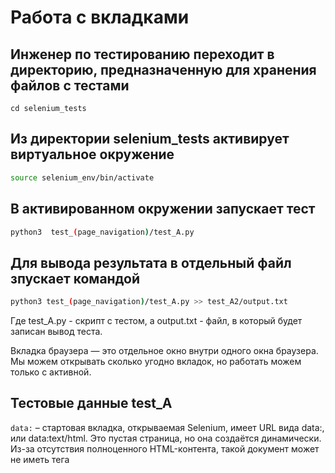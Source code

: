 # Работа с вкладками 

## Инженер по тестированию переходит в директорию, предназначенную для хранения файлов с тестами
```
cd selenium_tests
```
## Из директории selenium_tests активирует виртуальное окружение
```sh
source selenium_env/bin/activate
```
## В активированном окружении запускает тест 
```sh
python3  test_(page_navigation)/test_A.py
```
## Для вывода результата в отдельный файл зпускает командой 
```sh
python3 test_(page_navigation)/test_A.py >> test_A2/output.txt
```
Где test_A.py -  скрипт с тестом, а output.txt - файл, в который будет записан вывод теста.

Вкладка браузера — это отдельное окно внутри одного окна браузера. Мы можем открывать сколько угодно вкладок, но работать можем только с активной.



## Тестовые данные test_A
```data:``` – стартовая вкладка, открываемая Selenium, имеет URL вида data:, или data:text/html.
 Это  пустая страница, но она создаётся динамически. 
 Из-за отсутствия полноценного HTML-контента, такой документ может не иметь тега <title>, поэтому browser.title возвращает пустую строку.
```about:blank``` – специальный URL, который загружает пустую страницу. 
Если вызвать browser.get("about:blank"), вы получите чистую страницу, с которой можно начать работу.

## Тестовые данные test_B
При работе с веб-приложениями часто требуется переходить по ссылкам, открывающимся в новой вкладке браузера. 
WebDriver может взаимодействовать только с одной вкладкой, и при открытии новой он продолжает работать со старой. 
Чтобы переключиться на новую вкладку, необходимо явно указать, на какую вкладку перейти, с помощью команды ``` webdriver.switch_to.window(window_name)```.
```webdriver.switch_to.window(window_name)```
```driver.get("Укажите любой URL")```

## Тестовые данные test_C
Метод ```webdriver.execute_script('window.open("Укажите любой URL", "_blank");')``` 
открывает новую вкладку, но фокус остается на текущей, и для работы с новой вкладкой необходимо явно переключиться. 
Даже после запуска кода фокус визуально будет на вкладке icloud.com, однако фактически она не активна. 
При использовании команды browser.get("https://google.com" новая страница откроется в первой вкладке, несмотря на видимый фокус на icloud.com. 
Такое поведение характерно для методов JavaScript, таких как browser.execute_script, которые не требуют переключения на новую вкладку.

## Тестовые данные test_D
- [x] Незарегестированный пользователь запускает  браузер с пустой вкладкой about:blank
- [x] Использует метод .new_window("tab"), открывает сайт 1 в новой вкладке и получает из title числовое значение, затем удаляет из него все числа 4, 3, 9,  сохраняет обработанное число в num1.
- [x] Открывает сайт 2 тем же методом в новой вкладке и получает из title числовое значение, затем удаляет из него все числа 7, 8, 0,  сохраняет обработанное число в num2.
- [x] Выводит сумму чимсел в качестве ответа в консоль.
#### В программе использует:
```webdriver.get("about:blank")```Метод используется для открытия пустой страницы в браузере. Эта страница не содержит ни одного элемента и служит "чистой" средой, с которой можно работать.
```webdriver.switch_to.new_window('tab')``` Метод открывает новую вкладку в текущем окне браузера, что позволяет одновременно работать с несколькими страницами в одном сеансе. Это удобно для многозадачных операций и сбора данных из разных источников.
```num_1 = ''.join(i for i in webdriver.title if i not in ['4', '3', '9'])``` Код извлекает из заголовка текущей страницы (получаемого через webdriver.title) все символы, кроме '4', '3' и '9', создавая таким образом "чистый" заголовок. Это может быть полезно для фильтрации данных.


## Тестовые данные test_E
Код открывает первую вкладку с помощью метода ```.get("URL")```, 
затем добавляет еще три вкладки с помощью ```.execute_script()``` и выводит дескрипторы всех открытых вкладок.

Дескрипторы представляют собой сущности, позволяющие управлять вкладками.
Каждая вкладка имеет свой уникальный идентификатор (дескриптор)
```webdriver.current_window_handle``` — возвращает дескриптор текущей вкладки;
```webdriver.window_handles``` — возвращает список всех дескрипторов открытых вкладок; 
```webdriver.switch_to.window(window_handles[0])``` — переключает фокус между вкладками.
```webdriver.switch_to.window(descriptor)``` — либо передать сам дескриптор на прямую
```webdriver.new_window("window")``` — открыть новое отдельное окно браузера(!не вкладку).

## Тестовые данные test_F
Код открывает первую вкладку с помощью метода browser.get("URL"), 
затем добавляет три новых вкладки через ```webdriver.new_window("tab")```, 
после чего печатает дескрипторы всех открытых вкладок.


## Тестовые данные test_G
Можно работать со всеми вкладками, но только по очереди и исключительно с активной.
Код не вызывает ошибок, так как при отсутствии элементов метод find_elements возвращает пустой список.


## Тестовые данные test_H

Код, использующий Selenium для открытия нескольких вкладок в Chrome через execute_script('window.open(...)'), имеет свои нюансы. 
Открытие всех вкладок одновременно не гарантирует сохранения их порядка в browser.window_handles. 
Chrome добавляет вкладки в этот список в произвольном порядке, исходя из скорости загрузки страниц. 
В результате, после выполнения всех команд execute_script(...), они могут располагаться не в том порядке, в котором были открыты. 
Это создает неопределенность при доступе к конкретным вкладкам, особенно если одна вкладка загружается медленнее другой.
Такое асинхронное поведение следует учитывать при написании кода, поскольку ссылки на вкладки по индексу могут привести к недоразумениям. 
Рекомендуется использовать более гибкие методы доступа к вкладкам, такие как уникальные идентификаторы или временные задержки, чтобы управлять процессом более точно.
В общем, данная реализация требует внимательного анализа для избежания проблем с порядком и доступом к открытым вкладкам.

Для демонстрации процесса итерации по вкладкам был создан следующий пример.
Вкладка с именем "data" не возвращает свое название, так как не содержит тега <title>.